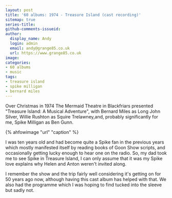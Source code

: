 ```yaml
---
layout: post
title: '60 albums: 1974 - Treasure Island (cast recording)'
sitemap: true
series-title:
github-comments-issueid:
author:
  display_name: Andy
  login: admin
  email: andy@grange85.co.uk
  url: https://www.grange85.co.uk
image:
categories:
- 60 albums
- music
tags:
- treasure island
- spike milligan
- bernard miles
---
```

Over Christmas in 1974 The Mermaid Theatre in Blackfriars presented "Treasure Island: A Musical Adventure", with Bernard Miles as Long John Silver, Willie Rushton as Squire Trelawney,and, probably significantly for me, Spike Milligan as Ben Gunn.

{% ahfowimage "url" "caption" %}

I was ten years old and had become quite a Spike fan in the previous years which mostly manifested itself by reading books of Goon Show scripts, and occasionally getting lucky enough to hear one on the radio. So, my dad took me to see Spike in Treasure Island, I can only assume that it was my Spike love explains why Helen and Anton weren't invited along.

I remember the show and the trip fairly well considering it's getting on for 50 years ago now, although having this cast album has helped with that. We also had the programme which I was hoping to find tucked into the sleeve but sadly not.



